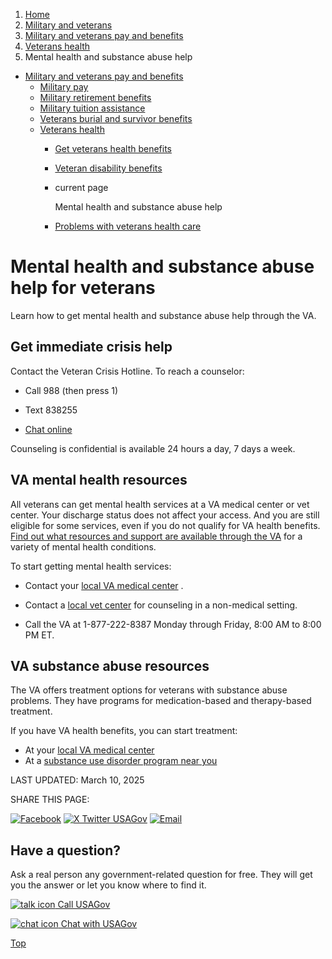 1. [Home](/)
2. [Military and veterans](/military-and-veterans)
3. [Military and veterans pay and benefits](/military-pay-benefits)
4. [Veterans health](/veterans-health)
5. Mental health and substance abuse help

* [Military and veterans pay and benefits](/military-pay-benefits)
  + [Military pay](/military-pay)
  + [Military retirement benefits](/military-pensions)
  + [Military tuition assistance](/military-tuition-assistance)
  + [Veterans burial and survivor benefits](/burial-survivor-benefits)
  + [Veterans health](/veterans-health)
    - [Get veterans health benefits](/get-veterans-health-benefits)
    - [Veteran disability benefits](/va-disability)
    - current page

      Mental health and substance abuse help
    - [Problems with veterans health care](/vha-problems)

Mental health and substance abuse help for veterans
===================================================

Learn how to get mental health and substance abuse help through the VA.

**Get immediate crisis help**
-----------------------------

Contact the Veteran Crisis Hotline. To reach a counselor:

* Call 988 (then press 1)

* Text 838255
* [Chat online](https://www.veteranscrisisline.net/get-help-now/chat/)

Counseling is confidential is available 24 hours a day, 7 days a week.

**VA mental health resources**
------------------------------

All veterans can get mental health services at a VA medical center or vet center. Your discharge status does not affect your access. And you are still eligible for some services, even if you do not qualify for VA health benefits.
[Find out what resources and support are available through the VA](https://www.mentalhealth.va.gov/)
for a variety of mental health conditions.

To start getting mental health services:

* Contact your
  [local VA medical center](https://www.va.gov/find-locations)
  .
* Contact a
  [local vet center](https://www.va.gov/find-locations/?facilityType=vet_center)
  for counseling in a non-medical setting.

* Call the VA at 1-877-222-8387 Monday through Friday, 8:00 AM to 8:00 PM ET.

**VA substance abuse resources**
--------------------------------

The VA offers treatment options for veterans with substance abuse problems. They have programs for medication-based and therapy-based treatment.

If you have VA health benefits, you can start treatment:

* At your
  [local VA medical center](https://www.va.gov/find-locations/)
* At a
  [substance use disorder program near you](https://www.va.gov/directory/guide/SUD.asp)

LAST UPDATED:
March 10, 2025

SHARE THIS PAGE:

[![Facebook](/themes/custom/usagov/images/social-media-icons/Facebook_Icon.svg)](https://www.facebook.com/sharer/sharer.php?u=https://www.usa.gov/veterans-mental-health&v=3)
[![X Twitter USAGov](/themes/custom/usagov/images/social-media-icons/X_Twitter_Icon.svg?version=2)](https://twitter.com/intent/tweet?source=webclient&text=https://www.usa.gov/veterans-mental-health)
[![Email](/themes/custom/usagov/images/social-media-icons/Email_Icon.svg?version=2)](mailto:?subject=https://www.usa.gov/veterans-mental-health)

Have a question?
----------------

Ask a real person any government-related question for free. They will get you the answer or let you know where to find it.

[![talk icon](/themes/custom/usagov/images/ICONS_talk.png)
Call USAGov](/phone)

[![chat icon](/themes/custom/usagov/images/ICONS_chat.png)
Chat with USAGov](/chat)

[Top](#main-content)